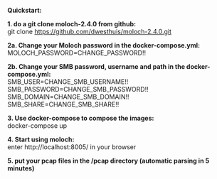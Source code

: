 <b>Quickstart:</b>

<b>1. do a git clone moloch-2.4.0 from github:</b>
<br>git clone https://github.com/dwesthuis/moloch-2.4.0.git

<b>2a. Change your Moloch password in the docker-compose.yml:</b>
<br>MOLOCH_PASSWORD=CHANGE_PASSWORD!!

<b>2b. Change your SMB password, username and path in the docker-compose.yml:</b>
<br> SMB_USER=CHANGE_SMB_USERNAME!!
<br> SMB_PASSWORD=CHANGE_SMB_PASSWORD!!
<br> SMB_DOMAIN=CHANGE_SMB_DOMAIN!!
<br> SMB_SHARE=CHANGE_SMB_SHARE!!

<b>3. Use docker-compose to compose the images:</b>
<br>docker-compose up

<b>4. Start using moloch: </b> 
<br>enter http://localhost:8005/ in your browser

<b>5. put your pcap files in the /pcap directory (automatic parsing in 5 minutes) </b>
